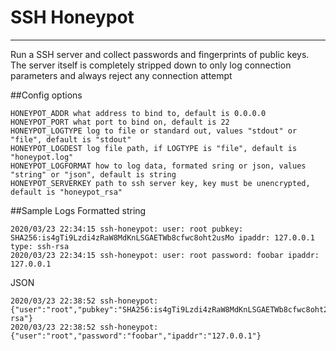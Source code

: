 # SSH Honeypot
---

Run a SSH server and collect passwords and fingerprints of public keys. The server itself is completely stripped down to only log connection parameters and always reject any connection attempt

##Config options
```
HONEYPOT_ADDR what address to bind to, default is 0.0.0.0
HONEYPOT_PORT what port to bind on, default is 22
HONEYPOT_LOGTYPE log to file or standard out, values "stdout" or "file", default is "stdout"
HONEYPOT_LOGDEST log file path, if LOGTYPE is "file", default is "honeypot.log"
HONEYPOT_LOGFORMAT how to log data, formated sring or json, values "string" or "json", default is string
HONEYPOT_SERVERKEY path to ssh server key, key must be unencrypted, default is "honeypot_rsa"
```

##Sample Logs
Formatted string
```
2020/03/23 22:34:15 ssh-honeypot: user: root pubkey: SHA256:is4gTi9Lzdi4zRaW8MdKnLSGAETWb8cfwc8oht2usMo ipaddr: 127.0.0.1 type: ssh-rsa
2020/03/23 22:34:15 ssh-honeypot: user: root password: foobar ipaddr: 127.0.0.1

```
JSON
```
2020/03/23 22:38:52 ssh-honeypot: {"user":"root","pubkey":"SHA256:is4gTi9Lzdi4zRaW8MdKnLSGAETWb8cfwc8oht2usMo","ipaddr":"127.0.0.1","keytype":"ssh-rsa"}
2020/03/23 22:38:52 ssh-honeypot: {"user":"root","password":"foobar","ipaddr":"127.0.0.1"}

```